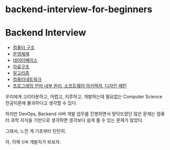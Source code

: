 # backend-interview-for-beginners

# Backend Interview

- [컴퓨터 구조](https://github.com/honghyeong/backend-cs-interview/tree/main/computer-architecture)
- [운영체제](https://github.com/honghyeong/backend-cs-interview/operating-system)
- [데이터베이스](https://github.com/honghyeong/backend-cs-interview/database)
- [자료구조](https://github.com/honghyeong/backend-cs-interview/data-structure)
- [알고리즘](https://github.com/honghyeong/backend-cs-interview/algorithm)
- [컴퓨터네트워크](https://github.com/honghyeong/backend-cs-interview/computer-network)
- [프로그래밍 언어 내부 원리, 소프트웨어 아키텍처, 디자인 패턴](https://github.com/honghyeong/backend-cs-interview/dev)

우리에게 고리타분하고, 어렵고, 지루하고, 개발하는데 필요없는 Computer Science 전공이론에 불과하다고 생각할 수 있다.

하지만 DevOps, Backend 서버 개발 업무를 진행하면서 맞닥뜨렸던 많은 문제는 컴퓨터 과학 지식을 기반으로 생각하면 생각보다 쉽게 풀 수 있는 문제가 많았다.

그래서, 느낀 게 기초부터 탄탄히.

자, 이제 `진짜` 개발자가 되보자.
